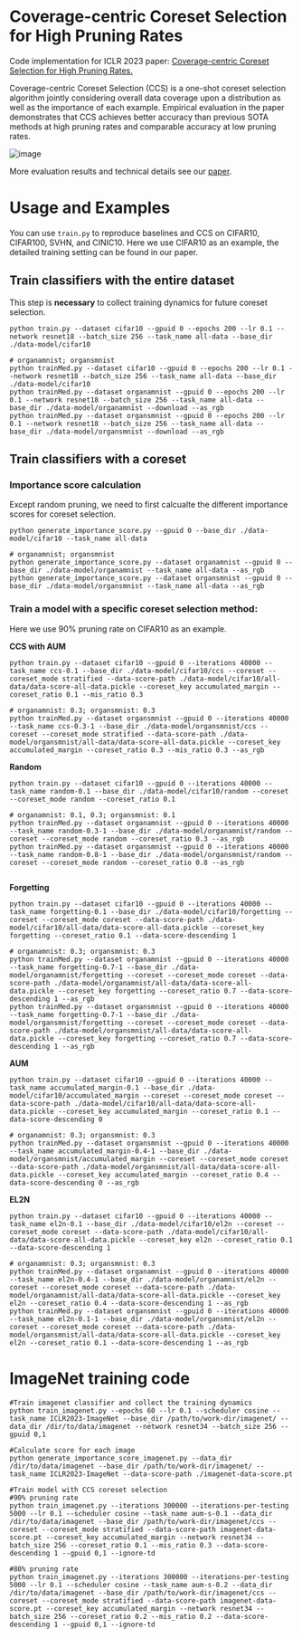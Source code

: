 # Coverage-centric Coreset Selection for High Pruning Rates

Code implementation for ICLR 2023 paper: [Coverage-centric Coreset Selection for High Pruning Rates.](https://openreview.net/forum?id=QwKvL6wC8Yi)

Coverage-centric Coreset Selection (CCS) is a one-shot coreset selection algorithm jointly considering overall data coverage upon a distribution as well as the importance of each example.
Empirical evaluation in the paper demonstrates that CCS achieves  better accuracy than previous SOTA methods at high pruning rates and comparable accuracy at low pruning rates.

<img src="./figs/github-performance.png" alt="image"></img>

More evaluation results and technical details see our [paper](https://arxiv.org/abs/2210.15809).

# Usage and Examples

You can use `train.py` to reproduce baselines and CCS on CIFAR10, CIFAR100, SVHN, and CINIC10. Here we use CIFAR10 as an example, the detailed training setting can be found in our paper.

## Train classifiers with the entire dataset
This step is **necessary** to collect training dynamics for future coreset selection.
```
python train.py --dataset cifar10 --gpuid 0 --epochs 200 --lr 0.1 --network resnet18 --batch_size 256 --task_name all-data --base_dir ./data-model/cifar10

# organamnist; organsmnist
python trainMed.py --dataset cifar10 --gpuid 0 --epochs 200 --lr 0.1 --network resnet18 --batch_size 256 --task_name all-data --base_dir ./data-model/cifar10
python trainMed.py --dataset organamnist --gpuid 0 --epochs 200 --lr 0.1 --network resnet18 --batch_size 256 --task_name all-data --base_dir ./data-model/organamnist --download --as_rgb
python trainMed.py --dataset organsmnist --gpuid 0 --epochs 200 --lr 0.1 --network resnet18 --batch_size 256 --task_name all-data --base_dir ./data-model/organsmnist --download --as_rgb

```

## Train classifiers with a coreset

### Importance score calculation
Except random pruning, we need to first calcualte the different importance scores for coreset selection.

```
python generate_importance_score.py --gpuid 0 --base_dir ./data-model/cifar10 --task_name all-data

# organamnist; organsmnist
python generate_importance_score.py --dataset organamnist --gpuid 0 --base_dir ./data-model/organamnist --task_name all-data --as_rgb
python generate_importance_score.py --dataset organsmnist --gpuid 0 --base_dir ./data-model/organsmnist --task_name all-data --as_rgb
```

### Train a model with a specific coreset selection method:
Here we use 90% pruning rate on CIFAR10 as an example.

**CCS with AUM**
```
python train.py --dataset cifar10 --gpuid 0 --iterations 40000 --task_name ccs-0.1 --base_dir ./data-model/cifar10/ccs --coreset --coreset_mode stratified --data-score-path ./data-model/cifar10/all-data/data-score-all-data.pickle --coreset_key accumulated_margin --coreset_ratio 0.1 --mis_ratio 0.3

# organamnist: 0.3; organsmnist: 0.3
python trainMed.py --dataset organsmnist --gpuid 0 --iterations 40000 --task_name ccs-0.3-1 --base_dir ./data-model/organsmnist/ccs --coreset --coreset_mode stratified --data-score-path ./data-model/organsmnist/all-data/data-score-all-data.pickle --coreset_key accumulated_margin --coreset_ratio 0.3 --mis_ratio 0.3 --as_rgb
```

**Random**
```
python train.py --dataset cifar10 --gpuid 0 --iterations 40000 --task_name random-0.1 --base_dir ./data-model/cifar10/random --coreset --coreset_mode random --coreset_ratio 0.1

# organamnist: 0.1, 0.3; organsmnist: 0.1
python trainMed.py --dataset organamnist --gpuid 0 --iterations 40000 --task_name random-0.3-1 --base_dir ./data-model/organamnist/random --coreset --coreset_mode random --coreset_ratio 0.3 --as_rgb
python trainMed.py --dataset organsmnist --gpuid 0 --iterations 40000 --task_name random-0.8-1 --base_dir ./data-model/organsmnist/random --coreset --coreset_mode random --coreset_ratio 0.8 --as_rgb


```

**Forgetting**
```
python train.py --dataset cifar10 --gpuid 0 --iterations 40000 --task_name forgetting-0.1 --base_dir ./data-model/cifar10/forgetting --coreset --coreset_mode coreset --data-score-path ./data-model/cifar10/all-data/data-score-all-data.pickle --coreset_key forgetting --coreset_ratio 0.1 --data-score-descending 1

# organamnist: 0.3; organsmnist: 0.3
python trainMed.py --dataset organamnist --gpuid 0 --iterations 40000 --task_name forgetting-0.7-1 --base_dir ./data-model/organamnist/forgetting --coreset --coreset_mode coreset --data-score-path ./data-model/organamnist/all-data/data-score-all-data.pickle --coreset_key forgetting --coreset_ratio 0.7 --data-score-descending 1 --as_rgb
python trainMed.py --dataset organsmnist --gpuid 0 --iterations 40000 --task_name forgetting-0.7-1 --base_dir ./data-model/organsmnist/forgetting --coreset --coreset_mode coreset --data-score-path ./data-model/organsmnist/all-data/data-score-all-data.pickle --coreset_key forgetting --coreset_ratio 0.7 --data-score-descending 1 --as_rgb
```

**AUM**
```
python train.py --dataset cifar10 --gpuid 0 --iterations 40000 --task_name accumulated_margin-0.1 --base_dir ./data-model/cifar10/accumulated_margin --coreset --coreset_mode coreset --data-score-path ./data-model/cifar10/all-data/data-score-all-data.pickle --coreset_key accumulated_margin --coreset_ratio 0.1 --data-score-descending 0

# organamnist: 0.3; organsmnist: 0.3
python trainMed.py --dataset organsmnist --gpuid 0 --iterations 40000 --task_name accumulated_margin-0.4-1 --base_dir ./data-model/organsmnist/accumulated_margin --coreset --coreset_mode coreset --data-score-path ./data-model/organsmnist/all-data/data-score-all-data.pickle --coreset_key accumulated_margin --coreset_ratio 0.4 --data-score-descending 0 --as_rgb

```

**EL2N**
```
python train.py --dataset cifar10 --gpuid 0 --iterations 40000 --task_name el2n-0.1 --base_dir ./data-model/cifar10/el2n --coreset --coreset_mode coreset --data-score-path ./data-model/cifar10/all-data/data-score-all-data.pickle --coreset_key el2n --coreset_ratio 0.1 --data-score-descending 1

# organamnist: 0.3; organsmnist: 0.3
python trainMed.py --dataset organamnist --gpuid 0 --iterations 40000 --task_name el2n-0.4-1 --base_dir ./data-model/organamnist/el2n --coreset --coreset_mode coreset --data-score-path ./data-model/organamnist/all-data/data-score-all-data.pickle --coreset_key el2n --coreset_ratio 0.4 --data-score-descending 1 --as_rgb
python trainMed.py --dataset organsmnist --gpuid 0 --iterations 40000 --task_name el2n-0.1-1 --base_dir ./data-model/organsmnist/el2n --coreset --coreset_mode coreset --data-score-path ./data-model/organsmnist/all-data/data-score-all-data.pickle --coreset_key el2n --coreset_ratio 0.1 --data-score-descending 1 --as_rgb
```

# ImageNet training code
```
#Train imagenet classifier and collect the training dynamics
python train_imagenet.py --epochs 60 --lr 0.1 --scheduler cosine --task_name ICLR2023-ImageNet --base_dir /path/to/work-dir/imagenet/ --data_dir /dir/to/data/imagenet --network resnet34 --batch_size 256 --gpuid 0,1

#Calculate score for each image
python generate_importance_score_imagenet.py --data_dir /dir/to/data/imagenet --base_dir /path/to/work-dir/imagenet/ --task_name ICLR2023-ImageNet --data-score-path ./imagenet-data-score.pt

#Train model with CCS coreset selection
#90% pruning rate
python train_imagenet.py --iterations 300000 --iterations-per-testing 5000 --lr 0.1 --scheduler cosine --task_name aum-s-0.1 --data_dir /dir/to/data/imagenet --base_dir /path/to/work-dir/imagenet/ccs --coreset --coreset_mode stratified --data-score-path imagenet-data-score.pt --coreset_key accumulated_margin --network resnet34 --batch_size 256 --coreset_ratio 0.1 --mis_ratio 0.3 --data-score-descending 1 --gpuid 0,1 --ignore-td

#80% pruning rate
python train_imagenet.py --iterations 300000 --iterations-per-testing 5000 --lr 0.1 --scheduler cosine --task_name aum-s-0.2 --data_dir /dir/to/data/imagenet --base_dir /path/to/work-dir/imagenet/ccs --coreset --coreset_mode stratified --data-score-path imagenet-data-score.pt --coreset_key accumulated_margin --network resnet34 --batch_size 256 --coreset_ratio 0.2 --mis_ratio 0.2 --data-score-descending 1 --gpuid 0,1 --ignore-td
```